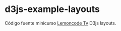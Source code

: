 # d3js-example-layouts

Código fuente minicurso [Lemoncode Tv](https://www.lemoncode.tv/)
D3js layouts.
